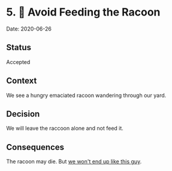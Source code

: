 # 5. 🦝 Avoid Feeding the Racoon

Date: 2020-06-26

## Status

Accepted

## Context

We see a hungry emaciated racoon wandering through our yard.

## Decision

We will leave the raccoon alone and not feed it.

## Consequences

The racoon may die. But [we won't end up like this guy](https://youtu.be/ov6n_FXXg_g).
